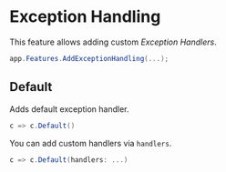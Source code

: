 # Exception Handling

This feature allows adding custom _Exception Handlers_.

```csharp
app.Features.AddExceptionHandling(...);
```

## Default

Adds default exception handler.

```csharp
c => c.Default()
```

You can add custom handlers via `handlers`.

```csharp
c => c.Default(handlers: ...)
```
